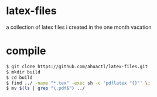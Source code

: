 # latex-files
a collection of latex files i created in the one month vacation

# compile
```sh
$ git clone https://github.com/ahuactl/latex-files.git
$ mkdir build
$ cd build
$ find ../ -name "*.tex" -exec sh -c 'pdflatex "{}"' \;
$ mv $(ls | grep "\.pdf$") ../
```
